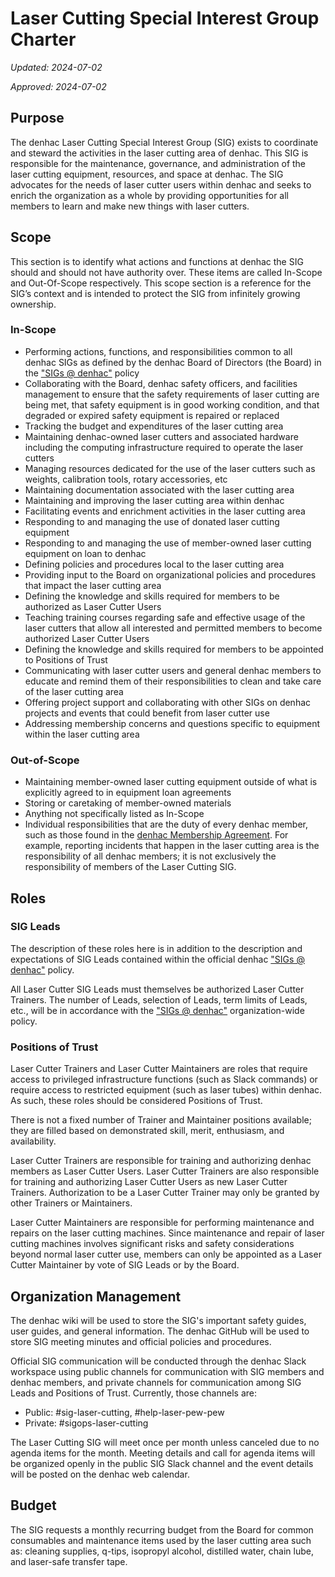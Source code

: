 # Laser Cutting Special Interest Group Charter

_Updated: 2024-07-02_

_Approved: 2024-07-02_

## Purpose
The denhac Laser Cutting Special Interest Group (SIG) exists to coordinate and steward the activities in the laser cutting area of denhac. This SIG is responsible for the maintenance, governance, and administration of the laser cutting equipment, resources, and space at denhac. The SIG advocates for the needs of laser cutter users within denhac and seeks to enrich the organization as a whole by providing opportunities for all members to learn and make new things with laser cutters.

## Scope
This section is to identify what actions and functions at denhac the SIG should and should not have authority over. These items are called In-Scope and Out-Of-Scope respectively. This scope section is a reference for the SIG’s context and is intended to protect the SIG from infinitely growing ownership.

### In-Scope
 - Performing actions, functions, and responsibilities common to all denhac SIGs as defined by the denhac Board of Directors (the Board) in the ["SIGs @ denhac"](https://github.com/Denhac/denhac-official-docs/blob/main/sigs.md) policy
 - Collaborating with the Board, denhac safety officers, and facilities management to ensure that the safety requirements of laser cutting are being met, that safety equipment is in good working condition, and that degraded or expired safety equipment is repaired or replaced
 - Tracking the budget and expenditures of the laser cutting area
 - Maintaining denhac-owned laser cutters and associated hardware including the computing infrastructure required to operate the laser cutters
 - Managing resources dedicated for the use of the laser cutters such as weights, calibration tools, rotary accessories, etc
 - Maintaining documentation associated with the laser cutting area
 - Maintaining and improving the laser cutting area within denhac
 - Facilitating events and enrichment activities in the laser cutting area
 - Responding to and managing the use of donated laser cutting equipment
 - Responding to and managing the use of member-owned laser cutting equipment on loan to denhac
 - Defining policies and procedures local to the laser cutting area
 - Providing input to the Board on organizational policies and procedures that impact the laser cutting area
 - Defining the knowledge and skills required for members to be authorized as Laser Cutter Users
 - Teaching training courses regarding safe and effective usage of the laser cutters that allow all interested and permitted members to become authorized Laser Cutter Users
 - Defining the knowledge and skills required for members to be appointed to Positions of Trust
 - Communicating with laser cutter users and general denhac members to educate and remind them of their responsibilities to clean and take care of the laser cutting area
 - Offering project support and collaborating with other SIGs on denhac projects and events that could benefit from laser cutter use
 - Addressing membership concerns and questions specific to equipment within the laser cutting area

### Out-of-Scope
 - Maintaining member-owned laser cutting equipment outside of what is explicitly agreed to in equipment loan agreements
 - Storing or caretaking of member-owned materials
 - Anything not specifically listed as In-Scope
 - Individual responsibilities that are the duty of every denhac member, such as those found in the [denhac Membership Agreement](https://github.com/Denhac/denhac-official-docs/blob/main/membership-agreement.md). For example, reporting incidents that happen in the laser cutting area is the responsibility of all denhac members; it is not exclusively the responsibility of members of the Laser Cutting SIG.

## Roles
### SIG Leads
The description of these roles here is in addition to the description and expectations of SIG Leads contained within the official denhac ["SIGs @ denhac"](https://github.com/Denhac/denhac-official-docs/blob/main/sigs.md) policy.

All Laser Cutter SIG Leads must themselves be authorized Laser Cutter Trainers. The number of Leads, selection of Leads, term limits of Leads, etc., will be in accordance with the ["SIGs @ denhac"](https://github.com/Denhac/denhac-official-docs/blob/main/sigs.md) organization-wide policy.

### Positions of Trust
Laser Cutter Trainers and Laser Cutter Maintainers are roles that require access to privileged infrastructure functions (such as Slack commands) or require access to restricted equipment (such as laser tubes) within denhac. As such, these roles should be considered Positions of Trust.

There is not a fixed number of Trainer and Maintainer positions available; they are filled based on demonstrated skill, merit, enthusiasm, and availability.

Laser Cutter Trainers are responsible for training and authorizing denhac members as Laser Cutter Users. Laser Cutter Trainers are also responsible for training and authorizing Laser Cutter Users as new Laser Cutter Trainers. Authorization to be a Laser Cutter Trainer may only be granted by other Trainers or Maintainers.

Laser Cutter Maintainers are responsible for performing maintenance and repairs on the laser cutting machines. Since maintenance and repair of laser cutting machines involves significant risks and safety considerations beyond normal laser cutter use, members can only be appointed as a Laser Cutter Maintainer by vote of SIG Leads or by the Board.

## Organization Management
The denhac wiki will be used to store the SIG's important safety guides, user guides, and general information. The denhac GitHub will be used to store SIG meeting minutes and official policies and procedures.

Official SIG communication will be conducted through the denhac Slack workspace using public channels for communication with SIG members and denhac members, and private channels for communication among SIG Leads and Positions of Trust. Currently, those channels are:
 - Public: #sig-laser-cutting, #help-laser-pew-pew
 - Private: #sigops-laser-cutting

The Laser Cutting SIG will meet once per month unless canceled due to no agenda items for the month. Meeting details and call for agenda items will be organized openly in the public SIG Slack channel and the event details will be posted on the denhac web calendar. 

## Budget
The SIG requests a monthly recurring budget from the Board for common consumables and maintenance items used by the laser cutting area such as: cleaning supplies, q-tips, isopropyl alcohol, distilled water, chain lube, and laser-safe transfer tape.

